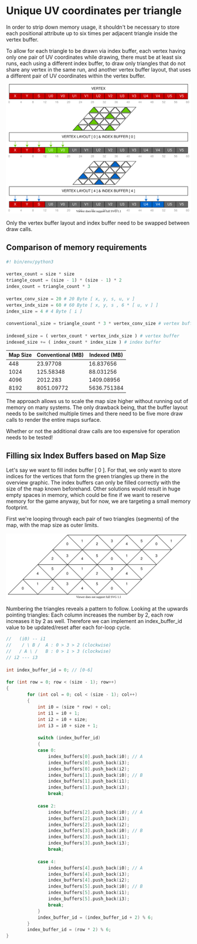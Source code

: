 # Unique UV coordinates per triangle

In order to strip down memory usage, it shouldn't be necessary to store each positional attribute up to six times per adjacent triangle inside the vertex buffer.

To allow for each triangle to be drawn via index buffer, each vertex having only one pair of UV coordinates while drawing, there must be at least six runs, each using a different index buffer, to draw only triangles that do not share any vertex in the same run, and another vertex buffer layout, that uses a different pair of UV coordinates within the vertex buffer.

![Vertex Layouts](./graphics/vertex_layouts.svg)

Only the vertex buffer layout and index buffer need to be swapped between draw calls.

## Comparison of memory requirements

```Python
#! bin/env/python3

vertex_count = size * size
triangle_count = (size - 1) * (size - 1) * 2
index_count = triangle_count * 3

vertex_conv_size = 20 # 20 Byte [ x, y, s, u, v ]
vertex_indx_size = 60 # 60 Byte [ x, y, s , 6 * [ u, v ] ]
index_size = 4 # 4 Byte [ i ]

conventional_size = triangle_count * 3 * vertex_conv_size # vertex buffer

indexed_size = ( vertex_count * vertex_indx_size ) # vertex buffer
indexed_size += ( index_count * index_size ) # index buffer
```

Map Size | Conventional (MB) | Indexed (MB)
-------- | ------------ | -------
448 | 23.97708 | 16.837656
1024 | 125.58348 | 88.031256
4096 | 2012.283 | 1409.08956
8192 | 8051.09772 | 5636.751384

The approach allows us to scale the map size higher without running out of memory on many systems. The only drawback being, that the buffer layout needs to be switched multiple times and there need to be five more draw calls to render the entire maps surface.

Whether or not the additional draw calls are too expensive for operation needs to be tested!

## Filling six Index Buffers based on Map Size

Let's say we want to fill index buffer [ 0 ]. For that, we only want to store indices for the vertices that form the green triangles up there in the overview graphic. The index buffers can only be filled correctly with the size of the map known beforehand. Other solutions would result in huge empty spaces in memory, which could be fine if we want to reserve memory for the game anyway, but for now, we are targeting a small memory footprint.

First we're looping through each pair of two triangles (segments) of the map, with the map size as outer limits.

![Index buffer Sorting](./graphics/index_buffer_sorting.svg)

Numbering the triangles reveals a pattern to follow. Looking at the upwards pointing triangles: Each column increases the number by 2, each row increases it by 2 as well. Therefore we can implement an index_buffer_id value to be updated/reset after each for-loop cycle.

```C++
//   (i0) -- i1
//    / \ B /  A : 0 > 3 > 2 (clockwise)
//   / A \ /   B : 0 > 1 > 3 (clockwise)
// i2 --- i3

int index_buffer_id = 0; // [0-6]

for (int row = 0; row < (size - 1); row++)
{
		for (int col = 0; col < (size - 1); col++)
		{
			int i0 = (size * row) + col;
			int i1 = i0 + 1;
			int i2 = i0 + size;
			int i3 = i0 + size + 1;

			switch (index_buffer_id)
			{
			case 0:
				index_buffers[0].push_back(i0); // A
				index_buffers[0].push_back(i3);
				index_buffers[0].push_back(i2);
				index_buffers[1].push_back(i0); // B
				index_buffers[1].push_back(i1);
				index_buffers[1].push_back(i3);
				break;

			case 2:
				index_buffers[2].push_back(i0); // A
				index_buffers[2].push_back(i3);
				index_buffers[2].push_back(i2);
				index_buffers[3].push_back(i0); // B
				index_buffers[3].push_back(i1);
				index_buffers[3].push_back(i3);
				break;

			case 4:
				index_buffers[4].push_back(i0); // A
				index_buffers[4].push_back(i3);
				index_buffers[4].push_back(i2);
				index_buffers[5].push_back(i0); // B
				index_buffers[5].push_back(i1);
				index_buffers[5].push_back(i3);
				break;
			}
			index_buffer_id = (index_buffer_id + 2) % 6;
		}
		index_buffer_id = (row * 2) % 6;
}
```